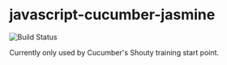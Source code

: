 # javascript-cucumber-jasmine

![Build Status](https://travis-ci.org/cyber-dojo-languages/javascript-cucumber-jasmine.svg?branch=master)

Currently only used by Cucumber's Shouty training start point.
